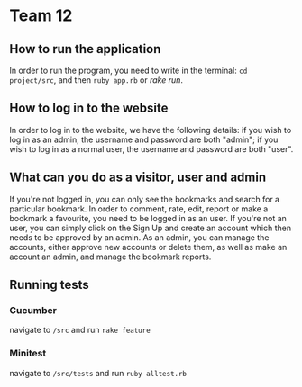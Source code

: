 # Team 12 

## How to run the application
In order to run the program, you need to write in the terminal: `cd project/src`, and then `ruby app.rb` or *rake run*.

## How to log in to the website
In order to log in to the website, we have the following details: if you wish to log in as an admin, the username and password are both 
"admin"; if you wish to log in as a normal user, the username and password are both "user". 

## What can you do as a visitor, user and admin
If you're not logged in, you can only see the bookmarks and search for a particular bookmark. In order to comment, rate, edit, report or make
a bookmark a favourite, you need to be logged in as an user. If you're not an user, you can simply click on the Sign Up and create an account
which then needs to be approved by an admin. 
As an admin, you can manage the accounts, either approve new accounts or delete them, as well as make an account an admin, and manage the
bookmark reports.

## Running tests
### Cucumber 
navigate to `/src` and run `rake feature`
### Minitest
navigate to `/src/tests` and run `ruby alltest.rb`